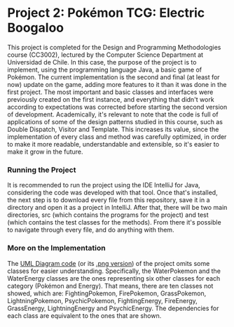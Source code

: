 Project 2: Pokémon TCG: Electric Boogaloo
======
This project is completed for the Design and Programming Methodologies course (CC3002), lectured by the Computer Science Department at Universidad de Chile. 
In this case, the purpose of the project is to implement, using the programming language Java, a basic game of Pokémon. The current implementation is the second and final (at least for now) update on the game, adding more features to it than it was done in the first project. The most important and basic classes and interfaces were previously created on the first instance, and everything that didn't work according to expectations was corrected before starting the second version of development.
Academically, it's relevant to note that the code is full of applications of some of the design patterns studied in this course, such as Double Dispatch, Visitor and Template. This increases its value, since the implementation of every class and method was carefully optimized, in order to make it more readable, understandable and extensible, so it's easier to make it grow in the future.

### Running the Project
It is recommended to run the project using the IDE IntelliJ for Java, considering the code was developed with that tool. Once that's installed, the next step is to download every file from this repository, save it in a directory and open it as a project in IntelliJ. 
After that, there will be two main directories, src (which contains the programs for the project) and test (which contains the test classes for the methods). From there it's possible to navigate through every file, and do anything with them.

### More on the Implementation
The [UML Diagram code](../master/uml-pokemon.uml) (or its [.png version](../master/pokemondiagram.png)) of the project omits some classes for easier understanding. Specifically, the WaterPokemon and the WaterEnergy classes are the ones representing six other classes for each category (Pokémon and Energy). That means, there are ten classes not showed, which are: FightingPokemon, FirePokemon, GrassPokemon, LightningPokemon, PsychicPokemon, FightingEnergy, FireEnergy, GrassEnergy, LightningEnergy and PsychicEnergy. The dependencies for each class are equivalent to the ones that are shown.
